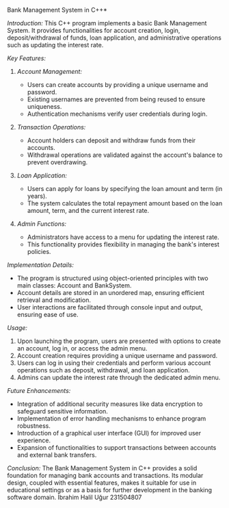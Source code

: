 Bank Management System in C++*

*Introduction:*
This C++ program implements a basic Bank Management System. It provides functionalities for account creation, login, deposit/withdrawal of funds, loan application, and administrative operations such as updating the interest rate.

*Key Features:*
1. *Account Management:*
   - Users can create accounts by providing a unique username and password.
   - Existing usernames are prevented from being reused to ensure uniqueness.
   - Authentication mechanisms verify user credentials during login.

2. *Transaction Operations:*
   - Account holders can deposit and withdraw funds from their accounts.
   - Withdrawal operations are validated against the account's balance to prevent overdrawing.

3. *Loan Application:*
   - Users can apply for loans by specifying the loan amount and term (in years).
   - The system calculates the total repayment amount based on the loan amount, term, and the current interest rate.

4. *Admin Functions:*
   - Administrators have access to a menu for updating the interest rate.
   - This functionality provides flexibility in managing the bank's interest policies.

*Implementation Details:*
- The program is structured using object-oriented principles with two main classes: Account and BankSystem.
- Account details are stored in an unordered map, ensuring efficient retrieval and modification.
- User interactions are facilitated through console input and output, ensuring ease of use.

*Usage:*
1. Upon launching the program, users are presented with options to create an account, log in, or access the admin menu.
2. Account creation requires providing a unique username and password.
3. Users can log in using their credentials and perform various account operations such as deposit, withdrawal, and loan application.
4. Admins can update the interest rate through the dedicated admin menu.

*Future Enhancements:*
- Integration of additional security measures like data encryption to safeguard sensitive information.
- Implementation of error handling mechanisms to enhance program robustness.
- Introduction of a graphical user interface (GUI) for improved user experience.
- Expansion of functionalities to support transactions between accounts and external bank transfers.

*Conclusion:*
The Bank Management System in C++ provides a solid foundation for managing bank accounts and transactions. Its modular design, coupled with essential features, makes it suitable for use in educational settings or as a basis for further development in the banking software domain.
İbrahim Halil Uğur 231504807

